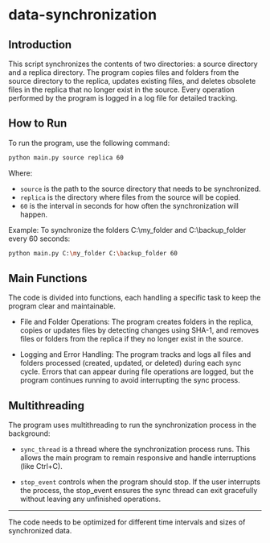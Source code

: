 # data-synchronization

## Introduction
This script synchronizes the contents of two directories: a source directory and a replica directory. The program copies files and folders from the source directory to the replica, updates existing files, and deletes obsolete files in the replica that no longer exist in the source. Every operation performed by the program is logged in a log file for detailed tracking.

## How to Run
To run the program, use the following command:

```bash
python main.py source replica 60
```
Where:

* `source` is the path to the source directory that needs to be synchronized.
* `replica` is the directory where files from the source will be copied.
* `60` is the interval in seconds for how often the synchronization will happen.

Example: To synchronize the folders C:\my_folder and C:\backup_folder every 60 seconds:

```bash
python main.py C:\my_folder C:\backup_folder 60
```

## Main Functions
The code is divided into functions, each handling a specific task to keep the program clear and maintainable.

* File and Folder Operations: The program creates folders in the replica, copies or updates files by detecting changes using SHA-1, and removes files or folders from the replica if they no longer exist in the source.

* Logging and Error Handling: The program tracks and logs all files and folders processed (created, updated, or deleted) during each sync cycle. Errors that can appear during file operations are logged, but the program continues running to avoid interrupting the sync process.


## Multithreading
The program uses multithreading to run the synchronization process in the background:

* `sync_thread` is a thread where the synchronization process runs. This allows the main program to remain responsive and handle interruptions (like Ctrl+C).

* `stop_event` controls when the program should stop. If the user interrupts the process, the stop_event ensures the sync thread can exit gracefully without leaving any unfinished operations.

<hr>
The code needs to be optimized for different time intervals and sizes of synchronized data.
